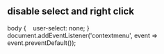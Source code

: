 ## disable select and right click
body {
    user-select: none;
}<br/>
document.addEventListener('contextmenu', event => event.preventDefault());
